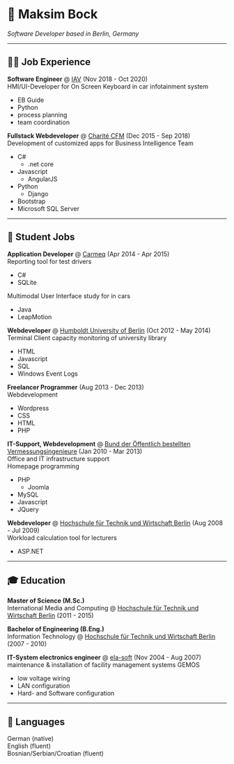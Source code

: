 # 📇 Maksim Bock
*Software Developer based in Berlin, Germany*

* * *

## 👨‍💻 Job Experience
**Software Engineer** @ [IAV](https://iav.com/) (Nov 2018 - Oct 2020)  
HMI/UI-Developer for On Screen Keyboard in car infotainment system
* EB Guide  
* Python
* process planning
* team coordination

**Fullstack Webdeveloper** @ [Charité CFM](https://cfm-charite.de/home/) (Dec 2015 - Sep 2018)  
Development of customized apps for Business Intelligence Team
* C# 
  * .net core
* Javascript 
  * AngularJS
* Python
  * Django
* Bootstrap
* Microsoft SQL Server

* * * 

## 🐣 Student Jobs
**Application Developer** @ [Carmeq](https://carmeq.com) (Apr 2014 - Apr 2015)  
Reporting tool for test drivers  
* C#
* SQLite

Multimodal User Interface study for in cars
* Java
* LeapMotion

**Webdeveloper** @ [Humboldt University of Berlin](https://hu-berlin.de) (Oct 2012 - May 2014)  
Terminal Client capacity monitoring of university library
* HTML 
* Javascript 
* SQL
* Windows Event Logs

**Freelancer Programmer** (Aug 2013 - Dec 2013)  
Webdevelopment
* Wordpress 
* CSS 
* HTML 
* PHP

**IT-Support, Webdevelopment** @ 
[Bund der Öffentlich bestellten Vermessungsingenieure](https://www.bdvi.de/de/home) (Jan 2010 - Mar 2013)  
Office and IT infrastructure support  
Homepage programming 
* PHP
  * Joomla
* MySQL
* Javascript
* JQuery

**Webdeveloper** @ [Hochschule für Technik und Wirtschaft Berlin](https://htw-berlin.de) (Aug 2008 - Jul 2009)  
Workload calculation tool for lecturers 
* ASP.<span>NET

* * * 

## 🎓 Education
**Master of Science (M.Sc.)**  
International Media and Computing @ [Hochschule für Technik und Wirtschaft Berlin](https://imi-master.htw-berlin.de/studium/) (2011 - 2015)

**Bachelor of Engineering (B.Eng.)**  
Information Technology @ [Hochschule für Technik und Wirtschaft Berlin](https://ikt-bachelor.htw-berlin.de/studium/) (2007 - 2010)

**IT-System electronics engineer** @ [ela-soft](https://www.ela-soft.com/) (Nov 2004 - Aug 2007)  
maintenance & installation of facility management systems GEMOS
* low voltage wiring
* LAN configuration
* Hard- and Software configuration


* * * 

## 💬 Languages
German (native)  
English (fluent)  
Bosnian/Serbian/Croatian (fluent)
